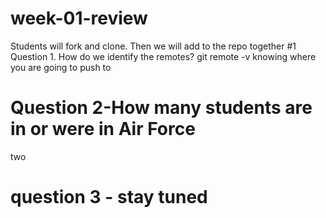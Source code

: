 # week-01-review
Students will fork and clone. Then we will add to the repo together
#1 Question 1. How do we identify the remotes?
git remote -v
knowing where you are going to push to 

# Question 2-How many students are in or were in Air Force
two

# question 3 - stay tuned


